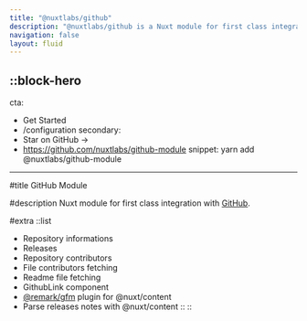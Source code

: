 ```yaml
---
title: "@nuxtlabs/github"
description: "@nuxtlabs/github is a Nuxt module for first class integration with GitHub."
navigation: false
layout: fluid
---
```


::block-hero
---
cta:
  - Get Started
  - /configuration
secondary:
  - Star on GitHub →
  - https://github.com/nuxtlabs/github-module
snippet: yarn add @nuxtlabs/github-module
---

#title
GitHub Module

#description
Nuxt module for first class integration with [GitHub](https://github.com).

#extra
  ::list
  - Repository informations
  - Releases
  - Repository contributors
  - File contributors fetching
  - Readme file fetching
  - GithubLink component
  - [@remark/gfm](https://github.com/remarkjs/remark-gfm) plugin for @nuxt/content
  - Parse releases notes with @nuxt/content
  ::
::
